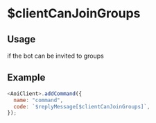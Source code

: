 # $clientCanJoinGroups

## Usage

if the bot can be invited to groups

## Example

```javascript
<AoiClient>.addCommand({
  name: "command",
  code: `$replyMessage[$clientCanJoinGroups]`,
});
```
